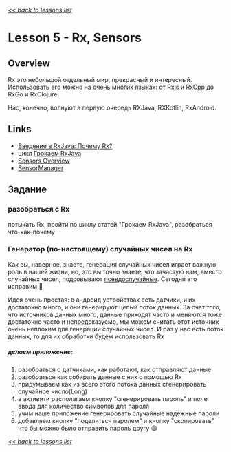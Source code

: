 [*<< back to lessons list*](../readme.md)

# Lesson 5 - Rx, Sensors
## Overview
Rx это небольшой отдельный мир, прекрасный и интересный. Использовать его можно на очень многих языках: от Rxjs и RxCpp до RxGo и RxClojure. 

Нас, конечно, волнуют в первую очередь RXJava, RXKotlin, RxAndroid.

## Links 
- [Введение в RxJava: Почему Rx?](https://habr.com/ru/post/265269/)
- цикл [Грокаем RxJava](https://habr.com/ru/post/265269/)
- [Sensors Overview](https://developer.android.com/guide/topics/sensors/sensors_overview)
- [SensorManager](https://developer.android.com/reference/android/hardware/SensorManager)


## Задание 
### разобраться с Rx
потыкать Rx, пройти по циклу статей "Грокаем RxJava", разобраться что-как-почему

### Генератор (по-настоящему) случайных чисел на Rx
Как вы, наверное, знаете, генерация случайных чисел играет важную роль в нашей жизни, но, это вы точно знаете, что зачастую нам, вместо случайных чисел, подсовывают [псевдослучайные](https://uk.wikipedia.org/wiki/%D0%93%D0%B5%D0%BD%D0%B5%D1%80%D0%B0%D1%82%D0%BE%D1%80_%D0%BF%D1%81%D0%B5%D0%B2%D0%B4%D0%BE%D0%B2%D0%B8%D0%BF%D0%B0%D0%B4%D0%BA%D0%BE%D0%B2%D0%B8%D1%85_%D1%87%D0%B8%D1%81%D0%B5%D0%BB). Сегодня это исправим 🙂

Идея очень простая: в андроид устройствах есть датчики, и их достаточно много, и они генерируют целый поток данных. За счет того, что источников данных много, данные приходят часто и меняются тоже достаточно часто и непредсказуемо, мы можем считать этот источник очень неплохим для генерации случайных чисел. И раз у нас есть поток данных, то для их обработки будем использовать Rx

##### делаем приложение:
1. разобраться с датчиками, как работают, как отправляют данные
2. разобраться как собирать данные с них с помощью Rx
3. придумываем как из всего этого потока данных сгенерировать случайное число(Long)
4. в активити располагаем кнопку "сгенерировать пароль" и поле ввода для количество символов для пароля
5. учим наше приложение генерировать случайные надежные пароли
6. добавляем кнопку "поделиться паролем" и кнопку "скопировать" что бы можно было отправить пароль другу 😄


[*<< back to lessons list*](../readme.md)
 
